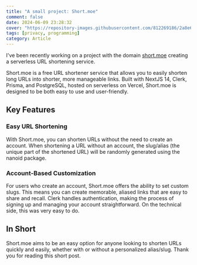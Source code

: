 ```yaml
---
title: "A small project: Short.moe"
comment: false
date: 2024-06-09 23:28:32
cover: "https://repository-images.githubusercontent.com/812269186/2a8e675e-0e9c-40e6-ad57-8cc9f82e4053"
tags: [privacy, programming]
category: Article
---
```


I've been recently working on a project with the domain [short.moe](https://short.moe) creating a serverless URL shortening service.

Short.moe is a free URL shortener service that allows you to easily shorten long URLs into shorter, more manageable links. Built with NextJS 14, Clerk, Prisma, and PostgreSQL, hosted on serverless on Vercel, Short.moe is designed to be both easy to use and user-friendly.

## Key Features

### Easy URL Shortening

With Short.moe, you can shorten URLs without the need to create an account. When shortening a URL without an account, the slug/alias (the unique part of the shortened URL) will be randomly generated using the nanoid package.

### Account-Based Customization

For users who create an account, Short.moe offers the ability to set custom slugs. This means you can create memorable, aliased links that are easy to share and recall. Clerk handles authentication, making the process of signing up and managing your account straightforward. On the technical side, this was very easy to do.

## In Short

Short.moe aims to be an easy option for anyone looking to shorten URLs quickly and easily, whether with or without a personalized alias/slug. Thank you for reading this short post.
